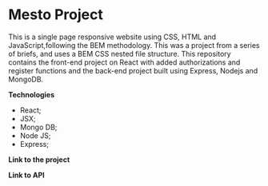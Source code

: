 # Mesto Project #

This is a single page responsive website using CSS, HTML and JavaScript,following the BEM methodology. This was a project from a series of briefs, and uses a BEM CSS nested file structure. This repository contains the front-end project on React with added authorizations and register functions and the back-end project built using Express, Nodejs and MongoDB.

**Technologies**

* React;
* JSX;
* Mongo DB;
* Node JS;
* Express;

**Link to the project**

**Link to API**
